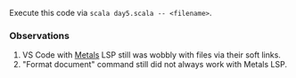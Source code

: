 Execute this code via `scala day5.scala -- <filename>`.

### Observations

1. VS Code with [Metals](https://scalameta.org/metals/) LSP still was wobbly
   with files via their soft links.
2. "Format document" command still did not always work with Metals LSP.
